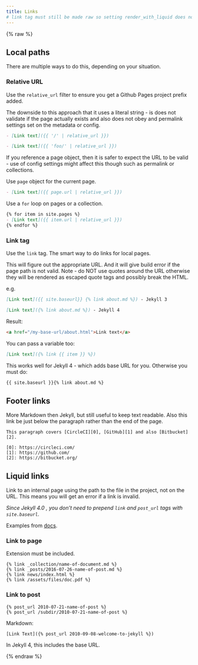 ```yaml
---
title: Links
# link tag must still be made raw so setting render_with_liquid does not work here
---
```


{% raw %}

## Local paths

There are multiple ways to do this, depending on your situation.

### Relative URL

Use the `relative_url` filter to ensure you get a Github Pages project prefix added.

The downside to this approach that it uses a literal string - is does not validate if the page actually exists and also does not obey and permalink settings set on the metadata or config.

```markdown
- [Link text]({{ '/' | relative_url }})

- [Link text]({{ 'foo/' | relative_url }})
```

If you reference a page object, then it is safer to expect the URL to be valid - use of config settings might affect this though such as permalink or collections.

Use `page` object for the current page.

```markdown
- [Link text]({{ page.url | relative_url }})
```

Use a `for` loop on pages or a collection.

```markdown
{% for item in site.pages %}
- [Link text]({{ item.url | relative_url }})
{% endfor %}
```

### Link tag

Use the `link` tag. The smart way to do links for local pages.

This will figure out the appropriate URL. And it will give build error if the page path is not valid.  Note - do NOT use quotes around the URL otherwise they will be rendered as escaped quote tags and possibly break the HTML.

e.g.

```markdown
[Link text]({{ site.baseurl}} {% link about.md %}) - Jekyll 3

[Link text]({% link about.md %}) - Jekyll 4
```


Result:

```html
<a href="/my-base-url/about.html">Link text</a>
```

You can pass a variable too:

```markdown
[Link text]({% link {{ item }} %})
```

This works well for Jekyll 4 - which adds base URL for you. Otherwise you must do:


```markdown
{{ site.baseurl }}{% link about.md %}
```


## Footer links

More Markdown then Jekyll, but still useful to keep text readable. Also this link be just below the paragraph rather than the end of the page.

```
This paragraph covers [CircleCI][0], [GitHub][1] and also [Bitbucket][2].

[0]: https://circleci.com/
[1]: https://github.com/
[2]: https://bitbucket.org/
```

## Liquid links

Link to an internal page using the path to the file in the project, not on the URL. This means you will get an error if a link is invalid.

*Since Jekyll 4.0 , you don’t need to prepend `link` and `post_url` tags with `site.baseurl`.*

Examples from [docs](https://jekyllrb.com/docs/liquid/tags/).


### Link to page

Extension must be included.


```liquid
{% link _collection/name-of-document.md %}
{% link _posts/2016-07-26-name-of-post.md %}
{% link news/index.html %}
{% link /assets/files/doc.pdf %}
```


### Link to post


```liquid
{% post_url 2010-07-21-name-of-post %}
{% post_url /subdir/2010-07-21-name-of-post %}
```

Markdown:

```liquid
[Link Text]({% post_url 2010-09-08-welcome-to-jekyll %})
```

In Jekyll 4, this includes the base URL.

{% endraw %}
